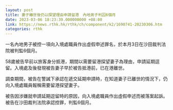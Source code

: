 ```yaml
---
layout: post
title: 妻子離世後仍以探望理由申請留港　內地男子判囚6個月
date: 2023-03-06 18:23:39.000000000 +08:00
link: https://news.rthk.hk/rthk/ch/component/k2/1690741-20230306.htm
categories: rthk
---
```


一名內地男子被控一項向入境處職員作出虛假申述罪名，於本月3日在沙田裁判法院被判監6個月。

58歲被告早前以旅客身分抵港，期間以需要留港探望妻子為理由，申請延期逗留。入境處及後發現被告妻子早於被告抵港前，已在港離世。

調查期間，被告在警誡下承認在遞交延期申請時，在知道妻子已離世的情況下，仍向入境處職員報稱需要留港探望妻子。

被告因涉嫌就申請延期逗留時的原因，向入境處職員作出虛假申述而被落案起訴。被告在沙田裁判法院承認控罪，判監6個月。
